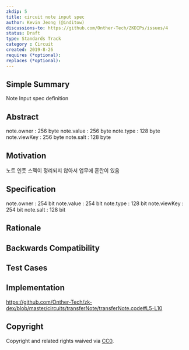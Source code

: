 ```yaml
---
zkdip: 5
title: circuit note input spec
author: Kevin Jeong (@inditow)
discussions-to: https://github.com/Onther-Tech/ZKDIPs/issues/4
status: Draft
type: Standards Track
category : Circuit
created: 2019-8-26
requires (*optional): 
replaces (*optional): 
---
```

## Simple Summary
Note Input spec definition

## Abstract
note.owner : 256 byte
note.value : 256 byte
note.type : 128 byte
note.viewKey : 256 byte
note.salt : 128 byte

## Motivation
노트 인풋 스펙이 정리되지 않아서 업무에 혼란이 있음

## Specification
note.owner : 254 bit
note.value : 254 bit
note.type : 128 bit
note.viewKey : 254 bit
note.salt : 128 bit

## Rationale


## Backwards Compatibility


## Test Cases

## Implementation

https://github.com/Onther-Tech/zk-dex/blob/master/circuits/transferNote/transferNote.code#L5-L10
## Copyright
Copyright and related rights waived via [CC0](https://creativecommons.org/publicdomain/zero/1.0/).
